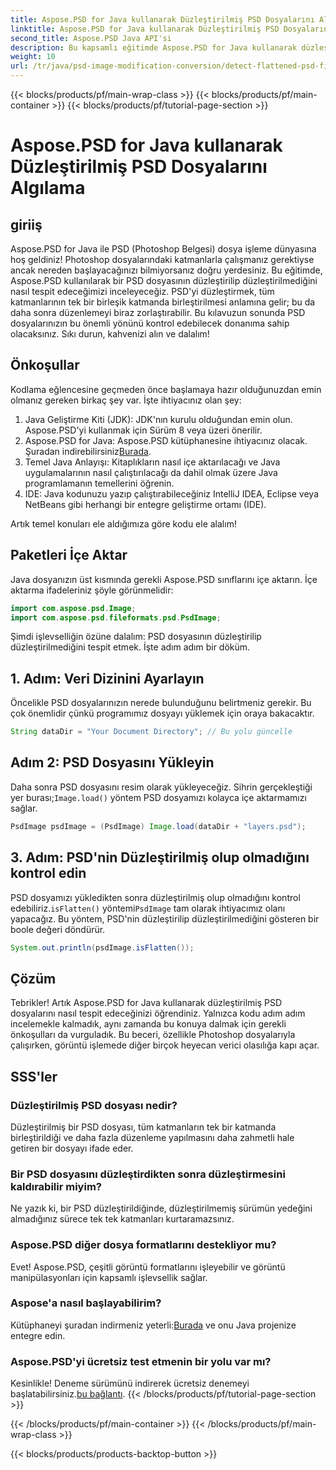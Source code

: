 ```yaml
---
title: Aspose.PSD for Java kullanarak Düzleştirilmiş PSD Dosyalarını Algılama
linktitle: Aspose.PSD for Java kullanarak Düzleştirilmiş PSD Dosyalarını Algılama
second_title: Aspose.PSD Java API'si
description: Bu kapsamlı eğitimde Aspose.PSD for Java kullanarak düzleştirilmiş PSD dosyalarını nasıl tespit edeceğinizi adım adım öğrenin.
weight: 10
url: /tr/java/psd-image-modification-conversion/detect-flattened-psd-files/
---
```


{{< blocks/products/pf/main-wrap-class >}}
{{< blocks/products/pf/main-container >}}
{{< blocks/products/pf/tutorial-page-section >}}

# Aspose.PSD for Java kullanarak Düzleştirilmiş PSD Dosyalarını Algılama

## giriiş

Aspose.PSD for Java ile PSD (Photoshop Belgesi) dosya işleme dünyasına hoş geldiniz! Photoshop dosyalarındaki katmanlarla çalışmanız gerektiyse ancak nereden başlayacağınızı bilmiyorsanız doğru yerdesiniz. Bu eğitimde, Aspose.PSD kullanılarak bir PSD dosyasının düzleştirilip düzleştirilmediğini nasıl tespit edeceğimizi inceleyeceğiz. PSD'yi düzleştirmek, tüm katmanlarının tek bir birleşik katmanda birleştirilmesi anlamına gelir; bu da daha sonra düzenlemeyi biraz zorlaştırabilir. Bu kılavuzun sonunda PSD dosyalarınızın bu önemli yönünü kontrol edebilecek donanıma sahip olacaksınız. Sıkı durun, kahvenizi alın ve dalalım!

## Önkoşullar

Kodlama eğlencesine geçmeden önce başlamaya hazır olduğunuzdan emin olmanız gereken birkaç şey var. İşte ihtiyacınız olan şey:

1. Java Geliştirme Kiti (JDK): JDK'nın kurulu olduğundan emin olun. Aspose.PSD'yi kullanmak için Sürüm 8 veya üzeri önerilir.
2.  Aspose.PSD for Java: Aspose.PSD kütüphanesine ihtiyacınız olacak. Şuradan indirebilirsiniz[Burada](https://releases.aspose.com/psd/java/).
3. Temel Java Anlayışı: Kitaplıkların nasıl içe aktarılacağı ve Java uygulamalarının nasıl çalıştırılacağı da dahil olmak üzere Java programlamanın temellerini öğrenin.
4. IDE: Java kodunuzu yazıp çalıştırabileceğiniz IntelliJ IDEA, Eclipse veya NetBeans gibi herhangi bir entegre geliştirme ortamı (IDE).

Artık temel konuları ele aldığımıza göre kodu ele alalım!

## Paketleri İçe Aktar

Java dosyanızın üst kısmında gerekli Aspose.PSD sınıflarını içe aktarın. İçe aktarma ifadeleriniz şöyle görünmelidir:

```java
import com.aspose.psd.Image;
import com.aspose.psd.fileformats.psd.PsdImage;
```

Şimdi işlevselliğin özüne dalalım: PSD dosyasının düzleştirilip düzleştirilmediğini tespit etmek. İşte adım adım bir döküm.

## 1. Adım: Veri Dizinini Ayarlayın

Öncelikle PSD dosyalarınızın nerede bulunduğunu belirtmeniz gerekir. Bu çok önemlidir çünkü programımız dosyayı yüklemek için oraya bakacaktır.

```java
String dataDir = "Your Document Directory"; // Bu yolu güncelle
```

## Adım 2: PSD Dosyasını Yükleyin

 Daha sonra PSD dosyasını resim olarak yükleyeceğiz. Sihrin gerçekleştiği yer burası;`Image.load()` yöntem PSD dosyamızı kolayca içe aktarmamızı sağlar.

```java
PsdImage psdImage = (PsdImage) Image.load(dataDir + "layers.psd");
```

## 3. Adım: PSD'nin Düzleştirilmiş olup olmadığını kontrol edin

PSD dosyamızı yükledikten sonra düzleştirilmiş olup olmadığını kontrol edebiliriz.`isFlatten()` yöntemi`PsdImage` tam olarak ihtiyacımız olanı yapacağız. Bu yöntem, PSD'nin düzleştirilip düzleştirilmediğini gösteren bir boole değeri döndürür.

```java
System.out.println(psdImage.isFlatten());
```

## Çözüm

Tebrikler! Artık Aspose.PSD for Java kullanarak düzleştirilmiş PSD dosyalarını nasıl tespit edeceğinizi öğrendiniz. Yalnızca kodu adım adım incelemekle kalmadık, aynı zamanda bu konuya dalmak için gerekli önkoşulları da vurguladık. Bu beceri, özellikle Photoshop dosyalarıyla çalışırken, görüntü işlemede diğer birçok heyecan verici olasılığa kapı açar.

## SSS'ler

### Düzleştirilmiş PSD dosyası nedir?
Düzleştirilmiş bir PSD dosyası, tüm katmanların tek bir katmanda birleştirildiği ve daha fazla düzenleme yapılmasını daha zahmetli hale getiren bir dosyayı ifade eder.

### Bir PSD dosyasını düzleştirdikten sonra düzleştirmesini kaldırabilir miyim?
Ne yazık ki, bir PSD düzleştirildiğinde, düzleştirilmemiş sürümün yedeğini almadığınız sürece tek tek katmanları kurtaramazsınız.

### Aspose.PSD diğer dosya formatlarını destekliyor mu?
Evet! Aspose.PSD, çeşitli görüntü formatlarını işleyebilir ve görüntü manipülasyonları için kapsamlı işlevsellik sağlar.

### Aspose'a nasıl başlayabilirim?
 Kütüphaneyi şuradan indirmeniz yeterli:[Burada](https://releases.aspose.com/psd/java/) ve onu Java projenize entegre edin.

### Aspose.PSD'yi ücretsiz test etmenin bir yolu var mı?
 Kesinlikle! Deneme sürümünü indirerek ücretsiz denemeyi başlatabilirsiniz.[bu bağlantı](https://releases.aspose.com/).
{{< /blocks/products/pf/tutorial-page-section >}}

{{< /blocks/products/pf/main-container >}}
{{< /blocks/products/pf/main-wrap-class >}}

{{< blocks/products/products-backtop-button >}}
